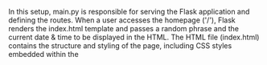 In this setup, main.py is responsible for serving the Flask application and defining the routes. 
When a user accesses the homepage ('/'), Flask renders the index.html template and passes a random phrase and the current date & time to be displayed in the HTML. 
The HTML file (index.html) contains the structure and styling of the page, including CSS styles embedded within the <style> tag.

